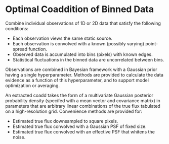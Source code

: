 # Optimal Coaddition of Binned Data

Combine individual observations of 1D or 2D data that satisfy the following conditions:
 - Each observation views the same static source.
 - Each observation is convolved with a known (possibly varying) point-spread function.
 - Observed data is accumulated into bins (pixels) with known edges.
 - Statistical fluctuations in the binned data are uncorrelated between bins.

Observations are combined in Bayesian framework with a Gaussian prior having a single
hyperparameter.  Methods are provided to calculate the data evidence as a function of
this hyperparameter, and to support model optimization or averaging.

An extracted coadd takes the form of a multivariate Gaussian posterior probability
density (specifed with a mean vector and covariance matrix) in parameters that are
arbitrary linear combinations of the true flux tabulated on a high-resolution grid.
Convenience methods are provided for:
 - Estimated true flux downsampled to square pixels.
 - Estimated true flux convolved with a Gaussian PSF of fixed size.
 - Estimated true flux convolved with an effective PSF that whitens the noise.
